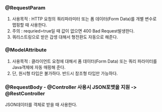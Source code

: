 ### @RequestParam
1. 사용목적 : HTTP 요청의 쿼리파라미터 또는 폼 데이터(Form Data)를 개별 변수로 맵핑할 때 사용한다.
2. 주의 : requried=true일 때 값이 없으면 400 Bad Request발생한다.
3. 쿼리스트링으로 받은 갑셍 대해서 형전환도 자동으로 해준다.

### @ModelAttribute
1. 사용목적 : 클라이언트 요청에 대해서 폼 데이터(Form Data) 또는 쿼리 파라미터를 Java객체에 자동 매핑해 준다.
2. 단, 원시형 타입은 불가하다. 반드시 참조형 타입만 가능하다.

### @RequestBody - @Controller 사용시 JSON포맷을 지원 -> @RestController
JSON데이터를 객체로 받을 때 사용한다.